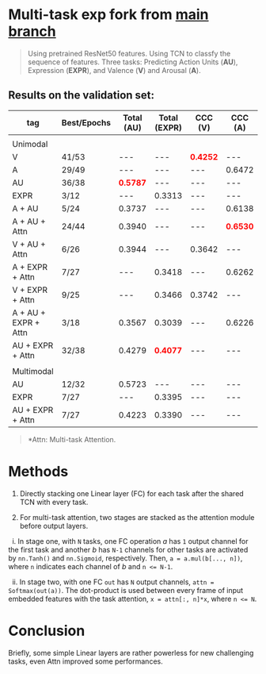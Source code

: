 # Multi-task exp fork from [main branch](https://github.com/Chrisa142857/ABAW2/tree/main)

> Using pretrained ResNet50 features.
> Using TCN to classfy the sequence of features.
> Three tasks: Predicting Action Units (**AU**), Expression (**EXPR**), and Valence (**V**) and Arousal (**A**).

## Results on the validation set:

| tag | Best/Epochs | Total (AU) | Total (EXPR) | CCC (V) | CCC (A) |
| --- | --- | --- | --- | --- | --- |
|  |  |  |  |  |  |
| Unimodal |  |  |  |  |  |
| V | 41/53 | --- | --- | **<font color=red>0.4252</font>** | --- |
| A | 29/49 | --- | --- | --- | 0.6472 |
| AU | 36/38 | **<font color=red>0.5787</font>** | --- | --- | --- |
| EXPR | 3/12 | --- | 0.3313 | --- | --- |
| A + AU | 5/24 | 0.3737 | --- | --- | 0.6138 |
| A + AU + Attn | 24/44 | 0.3940 | --- | --- | **<font color=red>0.6530</font>** |
| V + AU + Attn | 6/26 | 0.3944 | --- | 0.3642 | --- |
| A + EXPR + Attn | 7/27 | --- | 0.3418 | --- | 0.6262 |
| V + EXPR + Attn | 9/25 | --- | 0.3466 | 0.3742 | --- |
| A + AU + EXPR + Attn | 3/18 | 0.3567 | 0.3039 | --- | 0.6226 |
| AU + EXPR + Attn | 32/38 | 0.4279 | **<font color=red>0.4077</font>** | --- | --- |
|  |  |  |  |  |  |
| Multimodal |  |  |  |  |  |
| AU | 12/32 | 0.5723 | --- | --- | --- |
| EXPR | 7/27 | --- | 0.3395 | --- | --- |
| AU + EXPR + Attn | 7/27 | 0.4223 | 0.3390 | --- | --- |

> *Attn: Multi-task Attention.

# Methods

1. Directly stacking one Linear layer (FC) for each task after the shared TCN with every task. 

2. For multi-task attention, two stages are stacked as the attention module before output layers. 

  i. In stage one, with `N` tasks, one FC operation _a_ has `1` output channel for the first task and another _b_ has `N-1` channels for other tasks are activated by `nn.Tanh()` and `nn.Sigmoid`, respectively. Then, `a = a.mul(b[..., n])`, where `n` indicates each channel of _b_ and `n <= N-1`. 

  ii. In stage two, with one FC `out` has `N` output channels, `attn = Softmax(out(a))`. The dot-product is used between every frame of input embedded features with the task attention, `x = attn[:, n]*x`, where `n <= N`.

# Conclusion

Briefly, some simple Linear layers are rather powerless for new challenging tasks, even Attn improved some performances.
